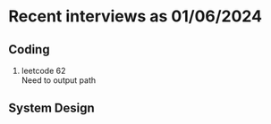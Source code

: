# Recent interviews as 01/06/2024
## Coding
1. leetcode 62  
  Need to output path

## System Design
